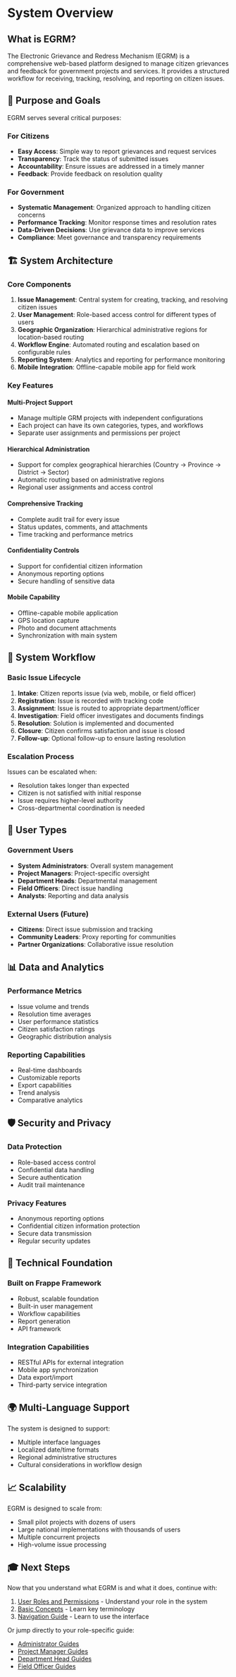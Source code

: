 # System Overview

## What is EGRM?

The Electronic Grievance and Redress Mechanism (EGRM) is a comprehensive web-based platform designed to manage citizen grievances and feedback for government projects and services. It provides a structured workflow for receiving, tracking, resolving, and reporting on citizen issues.

## 🎯 Purpose and Goals

EGRM serves several critical purposes:

### For Citizens
- **Easy Access**: Simple way to report grievances and request services
- **Transparency**: Track the status of submitted issues
- **Accountability**: Ensure issues are addressed in a timely manner
- **Feedback**: Provide feedback on resolution quality

### For Government
- **Systematic Management**: Organized approach to handling citizen concerns
- **Performance Tracking**: Monitor response times and resolution rates
- **Data-Driven Decisions**: Use grievance data to improve services
- **Compliance**: Meet governance and transparency requirements

## 🏗️ System Architecture

### Core Components

1. **Issue Management**: Central system for creating, tracking, and resolving citizen issues
2. **User Management**: Role-based access control for different types of users
3. **Geographic Organization**: Hierarchical administrative regions for location-based routing
4. **Workflow Engine**: Automated routing and escalation based on configurable rules
5. **Reporting System**: Analytics and reporting for performance monitoring
6. **Mobile Integration**: Offline-capable mobile app for field work

### Key Features

#### Multi-Project Support
- Manage multiple GRM projects with independent configurations
- Each project can have its own categories, types, and workflows
- Separate user assignments and permissions per project

#### Hierarchical Administration
- Support for complex geographical hierarchies (Country → Province → District → Sector)
- Automatic routing based on administrative regions
- Regional user assignments and access control

#### Comprehensive Tracking
- Complete audit trail for every issue
- Status updates, comments, and attachments
- Time tracking and performance metrics

#### Confidentiality Controls
- Support for confidential citizen information
- Anonymous reporting options
- Secure handling of sensitive data

#### Mobile Capability
- Offline-capable mobile application
- GPS location capture
- Photo and document attachments
- Synchronization with main system

## 🔄 System Workflow

### Basic Issue Lifecycle

1. **Intake**: Citizen reports issue (via web, mobile, or field officer)
2. **Registration**: Issue is recorded with tracking code
3. **Assignment**: Issue is routed to appropriate department/officer
4. **Investigation**: Field officer investigates and documents findings
5. **Resolution**: Solution is implemented and documented
6. **Closure**: Citizen confirms satisfaction and issue is closed
7. **Follow-up**: Optional follow-up to ensure lasting resolution

### Escalation Process

Issues can be escalated when:
- Resolution takes longer than expected
- Citizen is not satisfied with initial response
- Issue requires higher-level authority
- Cross-departmental coordination is needed

## 👥 User Types

### Government Users
- **System Administrators**: Overall system management
- **Project Managers**: Project-specific oversight
- **Department Heads**: Departmental management
- **Field Officers**: Direct issue handling
- **Analysts**: Reporting and data analysis

### External Users (Future)
- **Citizens**: Direct issue submission and tracking
- **Community Leaders**: Proxy reporting for communities
- **Partner Organizations**: Collaborative issue resolution

## 📊 Data and Analytics

### Performance Metrics
- Issue volume and trends
- Resolution time averages
- User performance statistics
- Citizen satisfaction ratings
- Geographic distribution analysis

### Reporting Capabilities
- Real-time dashboards
- Customizable reports
- Export capabilities
- Trend analysis
- Comparative analytics

## 🛡️ Security and Privacy

### Data Protection
- Role-based access control
- Confidential data handling
- Secure authentication
- Audit trail maintenance

### Privacy Features
- Anonymous reporting options
- Confidential citizen information protection
- Secure data transmission
- Regular security updates

## 🔧 Technical Foundation

### Built on Frappe Framework
- Robust, scalable foundation
- Built-in user management
- Workflow capabilities
- Report generation
- API framework

### Integration Capabilities
- RESTful APIs for external integration
- Mobile app synchronization
- Data export/import
- Third-party service integration

## 🌍 Multi-Language Support

The system is designed to support:
- Multiple interface languages
- Localized date/time formats
- Regional administrative structures
- Cultural considerations in workflow design

## 📈 Scalability

EGRM is designed to scale from:
- Small pilot projects with dozens of users
- Large national implementations with thousands of users
- Multiple concurrent projects
- High-volume issue processing

## 🎓 Next Steps

Now that you understand what EGRM is and what it does, continue with:

1. [User Roles and Permissions](./user-roles.md) - Understand your role in the system
2. [Basic Concepts](./basic-concepts.md) - Learn key terminology
3. [Navigation Guide](./navigation.md) - Learn to use the interface

Or jump directly to your role-specific guide:
- [Administrator Guides](../02-administrator-guides/)
- [Project Manager Guides](../03-project-manager-guides/)
- [Department Head Guides](../04-department-head-guides/)
- [Field Officer Guides](../05-field-officer-guides/)